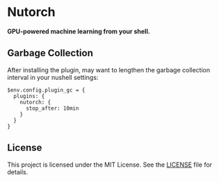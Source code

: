 # Nutorch

**GPU-powered machine learning from your shell.**

## Garbage Collection

After installing the plugin, may want to lengthen the garbage collection
interval in your nushell settings:

```nu
$env.config.plugin_gc = {
  plugins: {
    nutorch: {
      stop_after: 10min
    }
  }
}
```

## License

This project is licensed under the MIT License. See the [LICENSE](LICENSE) file
for details.
